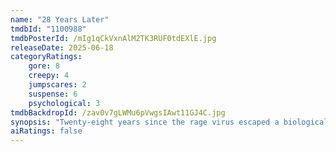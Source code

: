 ```yaml
---
name: "28 Years Later"
tmdbId: "1100988"
tmdbPosterId: /mIg1qCkVxnAlM2TK3RUF0tdEXlE.jpg
releaseDate: 2025-06-18
categoryRatings:
    gore: 8
    creepy: 4
    jumpscares: 2
    suspense: 6
    psychological: 3
tmdbBackdropId: /zav0v7gLWMu6pVwgsIAwt11GJ4C.jpg
synopsis: "Twenty-eight years since the rage virus escaped a biological weapons laboratory, now, still in a ruthlessly enforced quarantine, some have found ways to exist amidst the infected. One such group lives on a small island connected to the mainland by a single, heavily-defended causeway. When one member departs on a mission into the dark heart of the mainland, he discovers secrets, wonders, and horrors that have mutated not only the infected but other survivors as well."
aiRatings: false
---
```


